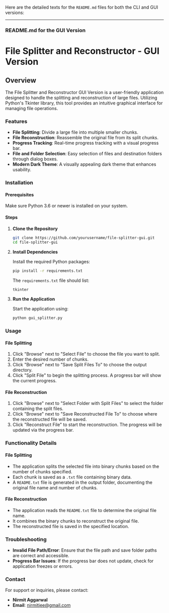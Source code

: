 Here are the detailed texts for the `README.md` files for both the CLI and GUI versions:

---

### README.md for the GUI Version

# File Splitter and Reconstructor - GUI Version

## Overview

The File Splitter and Reconstructor GUI Version is a user-friendly application designed to handle the splitting and reconstruction of large files. Utilizing Python's Tkinter library, this tool provides an intuitive graphical interface for managing file operations. 

### Features

- **File Splitting**: Divide a large file into multiple smaller chunks.
- **File Reconstruction**: Reassemble the original file from its split chunks.
- **Progress Tracking**: Real-time progress tracking with a visual progress bar.
- **File and Folder Selection**: Easy selection of files and destination folders through dialog boxes.
- **Modern Dark Theme**: A visually appealing dark theme that enhances usability.

### Installation

#### Prerequisites

Make sure Python 3.6 or newer is installed on your system.

#### Steps

1. **Clone the Repository**

   ```bash
   git clone https://github.com/yourusername/file-splitter-gui.git
   cd file-splitter-gui
   ```

2. **Install Dependencies**

   Install the required Python packages:

   ```bash
   pip install -r requirements.txt
   ```

   The `requirements.txt` file should list:

   ```
   tkinter
   ```

3. **Run the Application**

   Start the application using:

   ```bash
   python gui_splitter.py
   ```

### Usage

#### File Splitting

1. Click "Browse" next to "Select File" to choose the file you want to split.
2. Enter the desired number of chunks.
3. Click "Browse" next to "Save Split Files To" to choose the output directory.
4. Click "Split File" to begin the splitting process. A progress bar will show the current progress.

#### File Reconstruction

1. Click "Browse" next to "Select Folder with Split Files" to select the folder containing the split files.
2. Click "Browse" next to "Save Reconstructed File To" to choose where the reconstructed file will be saved.
3. Click "Reconstruct File" to start the reconstruction. The progress will be updated via the progress bar.

### Functionality Details

#### File Splitting

- The application splits the selected file into binary chunks based on the number of chunks specified.
- Each chunk is saved as a `.txt` file containing binary data.
- A `README.txt` file is generated in the output folder, documenting the original file name and number of chunks.

#### File Reconstruction

- The application reads the `README.txt` file to determine the original file name.
- It combines the binary chunks to reconstruct the original file.
- The reconstructed file is saved in the specified location.

### Troubleshooting

- **Invalid File Path/Error**: Ensure that the file path and save folder paths are correct and accessible.
- **Progress Bar Issues**: If the progress bar does not update, check for application freezes or errors.

### Contact

For support or inquiries, please contact:

- **Nirmit Aggarwal**
- **Email**: nirmitjee@gmail.com
